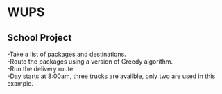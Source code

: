 # WUPS

## School Project ##
-Take a list of packages and destinations.<br>
-Route the packages using a version of Greedy algorithm.<br>
-Run the delivery route.<br>
-Day starts at 8:00am, three trucks are availble, only two are used in this example.
